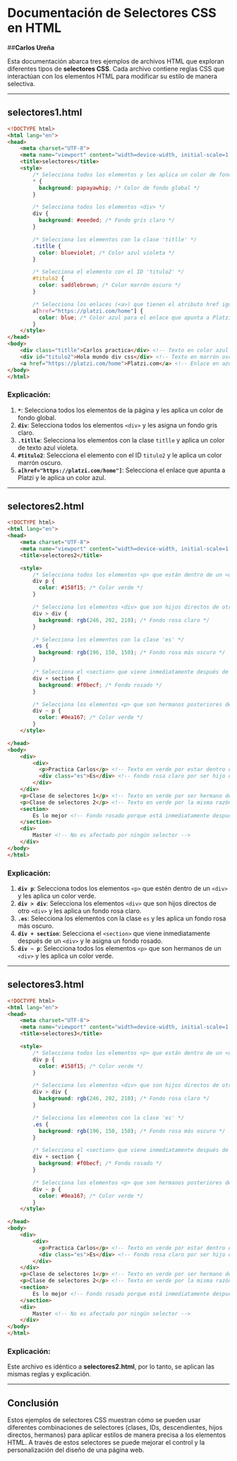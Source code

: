 # Documentación de Selectores CSS en HTML
##**Carlos Ureña**

Esta documentación abarca tres ejemplos de archivos HTML que exploran diferentes tipos de **selectores CSS**. Cada archivo contiene reglas CSS que interactúan con los elementos HTML para modificar su estilo de manera selectiva.

---
## selectores1.html

```html
<!DOCTYPE html>
<html lang="en">
<head>
    <meta charset="UTF-8">
    <meta name="viewport" content="width=device-width, initial-scale=1.0">
    <title>selectores</title>
    <style>
        /* Selecciona todos los elementos y les aplica un color de fondo */
        * { 
          background: papayawhip; /* Color de fondo global */
        }

        /* Selecciona todos los elementos <div> */
        div {
          background: #eeeded; /* Fondo gris claro */
        }

        /* Selecciona los elementos con la clase 'titlle' */
        .titlle {
          color: blueviolet; /* Color azul violeta */
        }

        /* Selecciona el elemento con el ID 'titulo2' */
        #titulo2 {
          color: saddlebrown; /* Color marrón oscuro */
        }

        /* Selecciona los enlaces (<a>) que tienen el atributo href igual a "https://platzi.com/home" */
        a[href="https://platzi.com/home"] {
          color: blue; /* Color azul para el enlace que apunta a Platzi */
        }
    </style>
</head>
<body>
    <div class="titlle">Carlos practica</div> <!-- Texto en color azul violeta -->
    <div id="titulo2">Hola mundo div css</div> <!-- Texto en marrón oscuro -->
    <a href="https://platzi.com/home">Platzi.com</a> <!-- Enlace en azul que apunta a Platzi -->
</body>
</html>
```

### Explicación:
1. **`*`**: Selecciona todos los elementos de la página y les aplica un color de fondo global.
2. **`div`**: Selecciona todos los elementos `<div>` y les asigna un fondo gris claro.
3. **`.titlle`**: Selecciona los elementos con la clase `titlle` y aplica un color de texto azul violeta.
4. **`#titulo2`**: Selecciona el elemento con el ID `titulo2` y le aplica un color marrón oscuro.
5. **`a[href="https://platzi.com/home"]`**: Selecciona el enlace que apunta a Platzi y le aplica un color azul.

---

## selectores2.html

```html
<!DOCTYPE html>
<html lang="en">
<head>
    <meta charset="UTF-8">
    <meta name="viewport" content="width=device-width, initial-scale=1.0">
    <title>selectores2</title>

    <style>
        /* Selecciona todos los elementos <p> que están dentro de un <div> */
        div p {
          color: #158f15; /* Color verde */
        }

        /* Selecciona los elementos <div> que son hijos directos de otro <div> */
        div > div {
          background: rgb(246, 202, 210); /* Fondo rosa claro */
        }

        /* Selecciona los elementos con la clase 'es' */
        .es {
          background: rgb(196, 150, 150); /* Fondo rosa más oscuro */
        }

        /* Selecciona el <section> que viene inmediatamente después de un <div> */
        div + section {
          background: #f0becf; /* Fondo rosado */
        }

        /* Selecciona los elementos <p> que son hermanos posteriores de un <div> */
        div ~ p {
          color: #0ea167; /* Color verde */
        }
    </style>

</head>
<body>
    <div>
        <div>
          <p>Practica Carlos</p> <!-- Texto en verde por estar dentro de un <div> -->
          <div class="es">Es</div> <!-- Fondo rosa claro por ser hijo directo de un <div> -->
        </div>
    </div>
    <p>Clase de selectores 1</p> <!-- Texto en verde por ser hermano de un <div> -->
    <p>Clase de selectores 2</p> <!-- Texto en verde por la misma razón -->
    <section>
        Es lo mejor <!-- Fondo rosado porque está inmediatamente después de un <div> -->
    </section>
    <div>
        Master <!-- No es afectado por ningún selector -->
    </div>
</body>
</html>
```

### Explicación:
1. **`div p`**: Selecciona todos los elementos `<p>` que estén dentro de un `<div>` y les aplica un color verde.
2. **`div > div`**: Selecciona los elementos `<div>` que son hijos directos de otro `<div>` y les aplica un fondo rosa claro.
3. **`.es`**: Selecciona los elementos con la clase `es` y les aplica un fondo rosa más oscuro.
4. **`div + section`**: Selecciona el `<section>` que viene inmediatamente después de un `<div>` y le asigna un fondo rosado.
5. **`div ~ p`**: Selecciona todos los elementos `<p>` que son hermanos de un `<div>` y les aplica un color verde.

---

## selectores3.html

```html
<!DOCTYPE html>
<html lang="en">
<head>
    <meta charset="UTF-8">
    <meta name="viewport" content="width=device-width, initial-scale=1.0">
    <title>selectores3</title>

    <style>
        /* Selecciona todos los elementos <p> que están dentro de un <div> */
        div p {
          color: #158f15; /* Color verde */
        }

        /* Selecciona los elementos <div> que son hijos directos de otro <div> */
        div > div {
          background: rgb(246, 202, 210); /* Fondo rosa claro */
        }

        /* Selecciona los elementos con la clase 'es' */
        .es {
          background: rgb(196, 150, 150); /* Fondo rosa más oscuro */
        }

        /* Selecciona el <section> que viene inmediatamente después de un <div> */
        div + section {
          background: #f0becf; /* Fondo rosado */
        }

        /* Selecciona los elementos <p> que son hermanos posteriores de un <div> */
        div ~ p {
          color: #0ea167; /* Color verde */
        }
    </style>

</head>
<body>
    <div>
        <div>
          <p>Practica Carlos</p> <!-- Texto en verde por estar dentro de un <div> -->
          <div class="es">Es</div> <!-- Fondo rosa claro por ser hijo directo de un <div> -->
        </div>
    </div>
    <p>Clase de selectores 1</p> <!-- Texto en verde por ser hermano de un <div> -->
    <p>Clase de selectores 2</p> <!-- Texto en verde por la misma razón -->
    <section>
        Es lo mejor <!-- Fondo rosado porque está inmediatamente después de un <div> -->
    </section>
    <div>
        Master <!-- No es afectado por ningún selector -->
    </div>
</body>
</html>
```

### Explicación:
Este archivo es idéntico a **selectores2.html**, por lo tanto, se aplican las mismas reglas y explicación.

---

## Conclusión

Estos ejemplos de selectores CSS muestran cómo se pueden usar diferentes combinaciones de selectores (clases, IDs, descendientes, hijos directos, hermanos) para aplicar estilos de manera precisa a los elementos HTML. A través de estos selectores se puede mejorar el control y la personalización del diseño de una página web.